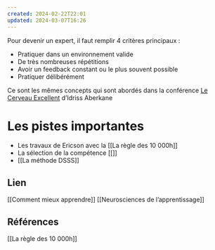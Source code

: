 ```yaml
---
created: 2024-02-22T22:01
updated: 2024-03-07T16:26
---
```

Pour devenir un expert, il faut remplir 4 critères principaux :

- Pratiquer dans un environnement valide
- De très nombreuses répétitions
- Avoir un feedback constant ou le plus souvent possible
- Pratiquer délibérément

Ce sont les mêmes concepts qui sont abordés dans la conférence [Le Cerveau Excellent](https://www.youtube.com/watch?v=4KueR0NiC9g&t=5668s) d’Idriss Aberkane

# Les pistes importantes

- Les travaux de Ericson avec la [[La règle des 10 000h]]
- La sélection de la compétence [[]]
- [[La méthode DSSS]]
## Lien

[[Comment mieux apprendre]]
[[Neurosciences de l’apprentissage]]

## Références

[[La règle des 10 000h]]